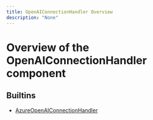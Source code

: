 ```yaml
---
title: OpenAIConnectionHandler Overview
description: "None"
---
```

# Overview of the OpenAIConnectionHandler component
## Builtins
* [AzureOpenAIConnectionHandler](/docs/components/openaiconnectionhandler/azureopenaiconnectionhandler/)
